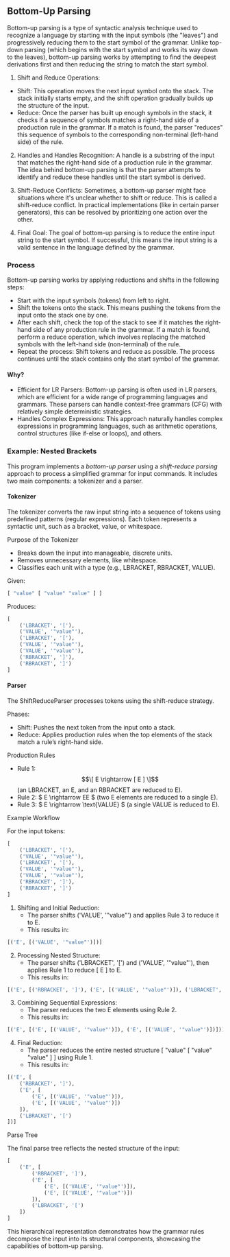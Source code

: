 
## Bottom-Up Parsing

Bottom-up parsing is a type of syntactic analysis technique used to recognize a language by starting with the input symbols (the "leaves") and progressively reducing them to the start symbol of the grammar. Unlike top-down parsing (which begins with the start symbol and works its way down to the leaves), bottom-up parsing works by attempting to find the deepest derivations first and then reducing the string to match the start symbol.

1. Shift and Reduce Operations:
- Shift: This operation moves the next input symbol onto the stack. The stack initially starts empty, and the shift operation gradually builds up the structure of the input.
- Reduce: Once the parser has built up enough symbols in the stack, it checks if a sequence of symbols matches a right-hand side of a production rule in the grammar. If a match is found, the parser "reduces" this sequence of symbols to the corresponding non-terminal (left-hand side) of the rule.

2. Handles and Handles Recognition:
A handle is a substring of the input that matches the right-hand side of a production rule in the grammar. The idea behind bottom-up parsing is that the parser attempts to identify and reduce these handles until the start symbol is derived.

3. Shift-Reduce Conflicts:
Sometimes, a bottom-up parser might face situations where it's unclear whether to shift or reduce. This is called a shift-reduce conflict. In practical implementations (like in certain parser generators), this can be resolved by prioritizing one action over the other.

4. Final Goal:
The goal of bottom-up parsing is to reduce the entire input string to the start symbol. If successful, this means the input string is a valid sentence in the language defined by the grammar.


### Process

Bottom-up parsing works by applying reductions and shifts in the following steps:
- Start with the input symbols (tokens) from left to right.
- Shift the tokens onto the stack. This means pushing the tokens from the input onto the stack one by one.
- After each shift, check the top of the stack to see if it matches the right-hand side of any production rule in the grammar. If a match is found, perform a reduce operation, which involves replacing the matched symbols with the left-hand side (non-terminal) of the rule.
- Repeat the process: Shift tokens and reduce as possible. The process continues until the stack contains only the start symbol of the grammar.


#### Why?
- Efficient for LR Parsers: Bottom-up parsing is often used in LR parsers, which are efficient for a wide range of programming languages and grammars. These parsers can handle context-free grammars (CFG) with relatively simple deterministic strategies.
- Handles Complex Expressions: This approach naturally handles complex expressions in programming languages, such as arithmetic operations, control structures (like if-else or loops), and others.


### Example: Nested Brackets

This program implements a *bottom-up parser* using a *shift-reduce parsing* approach to
process a simplified grammar for input commands. It includes two main components:
a tokenizer and a parser.

#### Tokenizer

The tokenizer converts the raw input string into a sequence of tokens using predefined
patterns (regular expressions). Each token represents a syntactic unit, such as a bracket,
value, or whitespace.

Purpose of the Tokenizer
- Breaks down the input into manageable, discrete units.
- Removes unnecessary elements, like whitespace.
- Classifies each unit with a type (e.g., LBRACKET, RBRACKET, VALUE).

Given:

```python
[ "value" [ "value" "value" ] ]
```

Produces:

```python
[
    ('LBRACKET', '['),
    ('VALUE', '"value"'),
    ('LBRACKET', '['),
    ('VALUE', '"value"'),
    ('VALUE', '"value"'),
    ('RBRACKET', ']'),
    ('RBRACKET', ']')
]
```

#### Parser

The ShiftReduceParser processes tokens using the shift-reduce strategy.

Phases:
- Shift: Pushes the next token from the input onto a stack.
- Reduce: Applies production rules when the top elements of the stack match a rule’s right-hand side.

Production Rules
* Rule 1: $$\[ E \rightarrow [ E ] \]$$ (an LBRACKET, an E, and an RBRACKET are reduced to E).
* Rule 2: $ E \rightarrow EE $ (two E elements are reduced to a single E).
* Rule 3: $ E \rightarrow \text{VALUE} $ (a single VALUE is reduced to E).

Example Workflow

For the input tokens:

```python
[
    ('LBRACKET', '['),
    ('VALUE', '"value"'),
    ('LBRACKET', '['),
    ('VALUE', '"value"'),
    ('VALUE', '"value"'),
    ('RBRACKET', ']'),
    ('RBRACKET', ']')
]
```

1. Shifting and Initial Reduction:
    - The parser shifts ('VALUE', '"value"') and applies Rule 3 to reduce it to E.
	- This results in:
```python
[('E', [('VALUE', '"value"')])]
```

2. Processing Nested Structure:
	- The parser shifts ('LBRACKET', '[') and ('VALUE', '"value"'), then applies Rule 1 to reduce [ E ] to E.
	- This results in:
```python
[('E', [('RBRACKET', ']'), ('E', [('VALUE', '"value"')]), ('LBRACKET', '[')])]
```

3. Combining Sequential Expressions:
	- The parser reduces the two E elements using Rule 2.
	- This results in:
```python
[('E', [('E', [('VALUE', '"value"')]), ('E', [('VALUE', '"value"')])])]
```

4. Final Reduction:
	- The parser reduces the entire nested structure [ "value" [ "value" "value" ] ] using Rule 1.
	- This results in:
```python
[('E', [
    ('RBRACKET', ']'),
    ('E', [
        ('E', [('VALUE', '"value"')]),
        ('E', [('VALUE', '"value"')])
    ]),
    ('LBRACKET', '[')
])]
```

Parse Tree

The final parse tree reflects the nested structure of the input:
```python
[
    ('E', [
        ('RBRACKET', ']'),
        ('E', [
            ('E', [('VALUE', '"value"')]),
            ('E', [('VALUE', '"value"')])
        ]),
        ('LBRACKET', '[')
    ])
]
```
This hierarchical representation demonstrates how the grammar rules decompose the input
into its structural components, showcasing the capabilities of bottom-up parsing.
